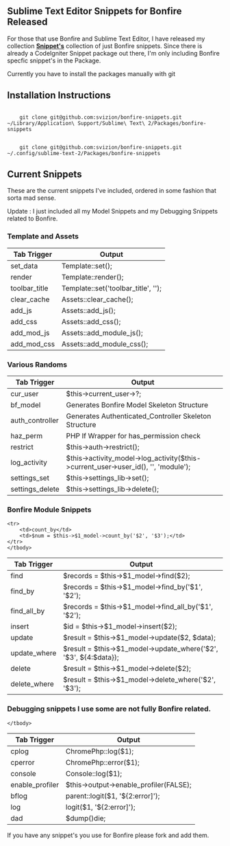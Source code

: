 ## Sublime Text Editor Snippets for Bonfire Released


For those that use Bonfire and Sublime Text Editor, I have released my collection [**Snippet's**](https://github.com/svizion/bonfire-snippets) collection of just Bonfire snippets.  Since there is already a CodeIgniter Snippet package out there, I'm only including Bonfire specfic snippet's in the Package.  

Currently you have to install the packages manually with git

## Installation Instructions

~~~

	git clone git@github.com:svizion/bonfire-snippets.git ~/Library/Application\ Support/Sublime\ Text\ 2/Packages/bonfire-snippets

~~~

~~~

	git clone git@github.com:svizion/bonfire-snippets.git ~/.config/sublime-text-2/Packages/bonfire-snippets

~~~


## Current Snippets

These are the current snippets I've included, ordered in some fashion that sorta mad sense.

Update : I just included all my Model Snippets and my Debugging Snippets related to Bonfire.

### Template and Assets

<table class="table table-bordered table-condensed table-striped">
	<thead>
		<th>Tab Trigger</th><th>Output</th>
	</thead>
	<tbody>
	<tr>
		<td>set_data</td>
		<td>Template::set();</td>
	</tr>
	<tr>
		<td>render</td>
		<td>Template::render();</td>
	</tr>
	<tr>
		<td>toolbar_title</td>
		<td>Template::set('toolbar_title', '');</td>
	</tr>
	<tr>
		<td>clear_cache</td>
		<td>Assets::clear_cache();</td>
	</tr>
	<tr>
		<td>add_js</td>
		<td>Assets::add_js();</td>
	</tr>
	<tr>
		<td>add_css</td>
		<td>Assets::add_css();</td>
	</tr>
	<tr>
		<td>add_mod_js</td>
		<td>Assets::add_module_js();</td>
	</tr>
	<tr>
		<td>add_mod_css</td>
		<td>Assets::add_module_css();</td>
	</tr>
	</tbody>
</table>

### Various Randoms

<table class="table table-bordered table-condensed table-striped">
	<thead>
		<th>Tab Trigger</th><th>Output</th>
	</thead>
	<tbody>
	<tr>
		<td>cur_user</td>
		<td>$this->current_user->?;</td>
	</tr>		
	<tr>
		<td>bf_model</td>
		<td>Generates Bonfire Model Skeleton Structure</td>
	</tr>		
	<tr>
		<td>auth_controller</td>
		<td>Generates Authenticated_Controller Skeleton Structure</td>
	</tr>
	<tr>
		<td>haz_perm</td>
		<td>PHP If Wrapper for has_permission check</td></tr>
	</tr>		
	<tr>
		<td>restrict</td>
		<td>$this->auth->restrict();</td>
	</tr>
	<tr>
		<td>log_activity</td>
		<td>$this->activity_model->log_activity($this->current_user->user_id(), '', 'module');</td>
	</tr>
	<tr>
		<td>settings_set</td>
		<td>$this->settings_lib->set();</td>
	</tr>
	<tr>
		<td>settings_delete</td>
		<td>$this->settings_lib->delete();</td>
	</tr>
	</tbody>
</table>

### Bonfire Module Snippets

<table class="table table-bordered table-condensed table-striped">
	<thead>
		<th>Tab Trigger</th><th>Output</th>
	</thead>
	<tbody>
	<tr>
		<td>find</td>
		<td>$records = $this->$1_model->find($2);</td>
	</tr>
	<tr>
		<td>find_by</td>
		<td>$records = $this->$1_model->find_by('$1', '$2');</td>
	</tr>
	<tr>
		<td>find_all_by</td>
		<td>$records = $this->$1_model->find_all_by('$1', '$2');</td>
	</tr>
	<tr>
		<td>insert</td>
		<td>$id = $this->$1_model->insert($2);</td>
	</tr>
	<tr>
		<td>update</td>
		<td>$result = $this->$1_model->update($2, $data);</td>
	</tr>
	<tr>
		<td>update_where</td>
		<td>$result = $this->$1_model->update_where('$2', '$3', ${4:$data});</td>
	</tr>
	<tr>
		<td>delete</td>
		<td>$result = $this->$1_model->delete($2);</td>
	</tr>
	<tr>
		<td>delete_where</td>
		<td>$result = $this->$1_model->delete_where('$2', '$3');</td>
	</tr>

	<tr>
		<td>count_by</td>
		<td>$num = $this->$1_model->count_by('$2', '$3');</td>
	</tr>
	</tbody>
</table>

### Debugging snippets I use some are not fully Bonfire related.

<table class="table table-bordered table-condensed table-striped">
	<thead>
		<th>Tab Trigger</th><th>Output</th>
	</thead>
	<tbody>
	<tr>
		<td>cplog</td>
		<td>ChromePhp::log($1);</td>
	</tr>
	<tr>
		<td>cperror</td>
		<td>ChromePhp::error($1);</td>
	</tr>
	<tr>
		<td>console</td>
		<td>Console::log($1);</td>
	</tr>	
	<tr>
		<td>enable_profiler</td>
		<td>$this->output->enable_profiler(FALSE);</td>
	</tr>
	<tr>
		<td>bflog</td>
		<td>parent::logit($1, '${2:error]');</td>
	</tr>	
	<tr>
		<td>log</td>
		<td>logit($1, '${2:error]');</td>
	</tr>
	<tr>
		<td>dad</td>
		<td>$dump()die;</td>
	</tr>

	</tbody>
</table>


If you have any snippet's you use for Bonfire please fork and add them.  

